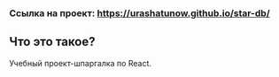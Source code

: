 ### Ссылка на проект: https://urashatunow.github.io/star-db/

## Что это такое?
 Учебный проект-шпаргалка по React.
       


